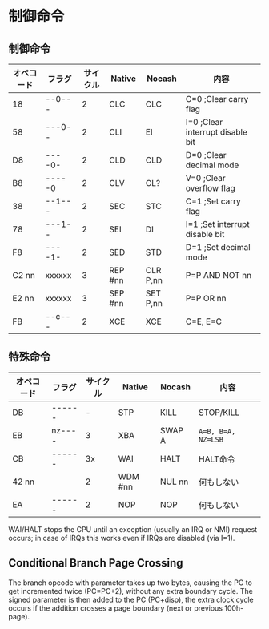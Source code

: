 # 制御命令

## 制御命令

オペコード | フラグ | サイクル | Native | Nocash | 内容
-- | -- | -- | -- | -- | -- 
18    | --0--- | 2 | CLC     | CLC      | C=0    ;Clear carry flag
58    | ---0-- | 2 | CLI     | EI       | I=0    ;Clear interrupt disable bit
D8    | ----0- | 2 | CLD     | CLD      | D=0    ;Clear decimal mode
B8    | -----0 | 2 | CLV     | CL?      | V=0    ;Clear overflow flag
38    | --1--- | 2 | SEC     | STC      | C=1    ;Set carry flag
78    | ---1-- | 2 | SEI     | DI       | I=1    ;Set interrupt disable bit
F8    | ----1- | 2 | SED     | STD      | D=1    ;Set decimal mode
C2 nn | xxxxxx | 3 | REP #nn | CLR P,nn | P=P AND NOT nn
E2 nn | xxxxxx | 3 | SEP #nn | SET P,nn | P=P OR nn
FB    | --c--- | 2 | XCE     | XCE      | C=E, E=C

## 特殊命令

オペコード | フラグ | サイクル | Native | Nocash | 内容
-- | -- | -- | -- | -- | --
DB    | ------ | -  | STP     | KILL   | STOP/KILL
EB    | nz---- | 3  | XBA     | SWAP A | `A=B, B=A, NZ=LSB`
CB    | ------ | 3x | WAI     | HALT   | HALT命令
42 nn |        | 2  | WDM #nn | NUL nn | 何もしない
EA    | ------ | 2  | NOP     | NOP    | 何もしない

WAI/HALT stops the CPU until an exception (usually an IRQ or NMI) request occurs; in case of IRQs this works even if IRQs are disabled (via I=1).

## Conditional Branch Page Crossing

The branch opcode with parameter takes up two bytes, causing the PC to get incremented twice (PC=PC+2), without any extra boundary cycle. The signed parameter is then added to the PC (PC+disp), the extra clock cycle occurs if the addition crosses a page boundary (next or previous 100h-page).
